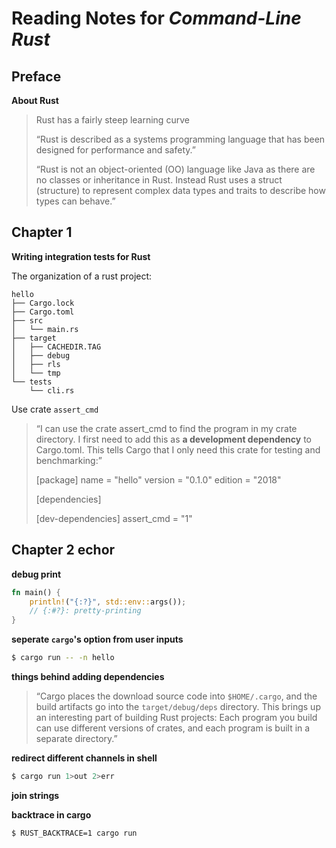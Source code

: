 # Reading Notes for _Command-Line Rust_

## Preface

**About Rust**

> Rust has a fairly steep learning curve
>
> “Rust is described as a systems programming language that has been designed for performance and safety.”
>
> “Rust is not an object-oriented (OO) language like Java as there are no classes or inheritance in Rust. Instead Rust uses a struct (structure) to represent complex data types and traits to describe how types can behave.”

## Chapter 1

**Writing integration tests for Rust**

The organization of a rust project:

```
hello
├── Cargo.lock
├── Cargo.toml
├── src
│   └── main.rs
├── target
│   ├── CACHEDIR.TAG
│   ├── debug
│   ├── rls
│   └── tmp
└── tests
    └── cli.rs
```

Use crate `assert_cmd` 

> “I can use the crate assert_cmd to find the program in my crate directory. I first need to add this as **a development dependency** to Cargo.toml. This tells Cargo that I only need this crate for testing and benchmarking:”
>
> [package]
> name = "hello"
> version = "0.1.0"
> edition = "2018"
>
> [dependencies]
>
> [dev-dependencies]
> assert_cmd = "1"

## Chapter 2 echor

**debug print**

```rust
fn main() {
    println!("{:?}", std::env::args());
    // {:#?}: pretty-printing
}
```

**seperate `cargo`'s option from user inputs**

```bash
$ cargo run -- -n hello
```

**things behind adding dependencies**

> “Cargo places the download source code into `$HOME/.cargo`, and the build artifacts go into the `target/debug/deps` directory. This brings up an interesting part of building Rust projects: Each program you build can use different versions of crates, and each program is built in a separate directory.”
>

**redirect different channels in shell**

```bash
$ cargo run 1>out 2>err
```

**join strings**

**backtrace in cargo**

```bash
$ RUST_BACKTRACE=1 cargo run
```



